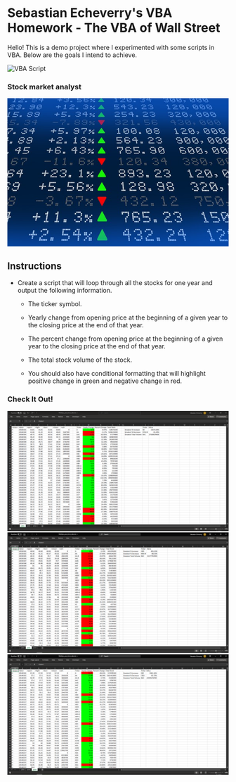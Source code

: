 # Sebastian Echeverry's VBA Homework - The VBA of Wall Street

Hello! This is a demo project where I experimented with some scripts in VBA. Below are the goals I intend to achieve.

![VBA Script](Resources/VBAScripts.vbs)

### Stock market analyst

![stock Market](Images/stockmarket.jpg)

## Instructions

* Create a script that will loop through all the stocks for one year and output the following information.

  * The ticker symbol.

  * Yearly change from opening price at the beginning of a given year to the closing price at the end of that year.

  * The percent change from opening price at the beginning of a given year to the closing price at the end of that year.

  * The total stock volume of the stock.

  * You should also have conditional formatting that will highlight positive change in green and negative change in red.

### Check It Out!

![2016](Images/VBA_2016.PNG)
![2015](Images/VBA_2015.PNG)
![2014](Images/VBA_2014.PNG)